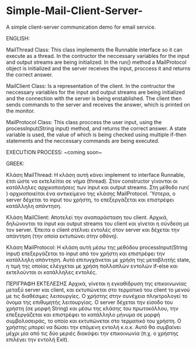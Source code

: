 # Simple-Mail-Client-Server-
A simple client-server communication demo for email service. 

ENGLISH: 

MailThread Class: 
This class implements the Runnable interface so it can execute as a thread. In the contructor the neccessary variables for the input and output streams are being initialized. In the run() method a MailProtocol object is initialized and the server receives the input, proccess it and returns the correct answer. 

MailClient Class:
Is a representation of the client. In the contructor the neccessary variables for the input and output streams are being initialized and the connection with the server is being enstablished. The client then sends commands to the server and receives the answer, which is printed on the monitor. 

MailProtocol Class:
This class proccess the user input, using the processInput(String input) method, and returns the correct answer. A state variable is used, the value of which is being checked using multiple if-then statements and the neccessary commands are being executed.

EXECUTION PROCESS: 
~coming soon~


GREEK: 

Κλάση MailThread:
Η κλάση αυτή κάνει implement το interface Runnable, έτσι ώστε να εκτελείται
σε νήμα (thread). Στον constructor γίνονται οι κατάλληλες αρχικοποιήσεις των
input και output streams. Στη μέθοδο run( ) αρχικοποιείται ένα αντικείμενο της
κλάσης MailProtocol. 'Υστερα, ο server δέχεται το input του χρήστη, το
επεξεργάζεται και επιστρέφει κατάλληλη απάντηση.

Κλάση MailClient:
Αποτελεί την αναπαράσταση του client. Αρχικά, δηλώνονται τα input και
output streams του client και γίνεται η σύνδεση με τον server. Έπειτα ο client
στέλνει εντολές στον server και δέχεται την απάντηση (την οποία εκτυπώνει
στην οθόνη).

Κλάση MailProtocol:
Η κλάση αυτή μέσω της μεθόδου processInput(String input) επεξεργάζεται το
input από τον χρήστη και επιστρέφει την κατάλληλη απάντηση. Αυτό
επιτυγχάνεται με χρήση της μεταβλητής state, η τιμή της οποίας ελέγχεται με
χρήση πολλαπλών εντολών if-else και εκτελούνται οι κατάλληλες εντολές.

ΠΕΡΙΓΡΑΦΗ ΕΚΤΕΛΕΣΗΣ
Αρχικά, γίνεται η εγκαθίδρυση της επικοινωνίας μεταξύ server και client, και
εκτυπώνεται στο τερματικό του client το μενού με τις διαθέσιμες λειτουργίες.
Ο χρήστης στην συνέχεια πληκτρολογεί το όνομα της επιθυμητής λειτουργίας.
Ο server δέχεται την είσοδο του χρήστη (σε μορφή String) και μέσω της
κλάσης του πρωτοκόλλου, την επεξεργάζεται και επιστρέφει το κατάλληλο
μήνυμα σε μορφή συμβολοσειράς, το οποίο και εκτυπώνεται στο τερματικό του
χρήστη. Ο χρήστης μπορεί να δώσει την επόμενη εντολή κ.ο.κ. Αυτό θα
συμβαίνει μέχρι μία από τις δύο μεριές διακόψει την επικοινωνία (π.χ. ο
χρήστης επιλέγει την εντολή Exit).
